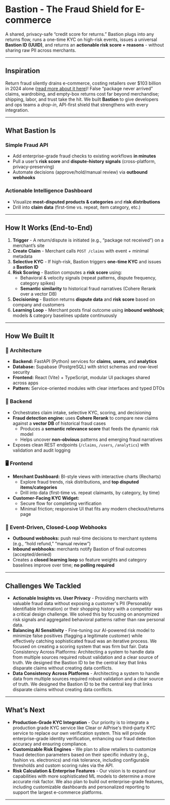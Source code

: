# Bastion - The Fraud Shield for E-commerce

A shared, privacy-safe “credit score for returns.” Bastion plugs into any returns flow, runs a one-time KYC on high-risk events, issues a universal **Bastion ID (UUID)**, and returns an **actionable risk score + reasons** - without sharing raw PII across merchants.

---

## Inspiration

Return fraud silently drains e-commerce, costing retailers over $103 billion in 2024 alone ([read more about it here](https://www.retaildive.com/news/retailers-lost-billions-fraudulent-returns-2024/736393/))! False “package never arrived” claims, wardrobing, and empty-box returns cost far beyond merchandise; shipping, labor, and trust take the hit. We built **Bastion** to give developers and ops teams a *drop-in*, API-first shield that strengthens with every integration.

---

## What Bastion Is

### **Simple Fraud API**
- Add enterprise-grade fraud checks to existing workflows **in minutes**  
- Pull a user’s **risk score** and **dispute-history signals** (cross-platform, privacy-preserving)  
- Automate decisions (approve/hold/manual review) via **outbound webhooks**

### **Actionable Intelligence Dashboard**
- Visualize **most-disputed products & categories** and **risk distributions**  
- Drill into **claim data** (first-time vs. repeat, item category, etc.)  

---

## How It Works (End-to-End)

1. **Trigger** - A return/dispute is initiated (e.g., “package not received”) on a merchant’s site  
2. **Create Claim** - Merchant calls `POST /claims` with event + minimal metadata  
3. **Selective KYC** - If high-risk, Bastion triggers **one-time KYC** and issues a **Bastion ID**  
4. **Risk Scoring** - Bastion computes a **risk score** using:
   - Behavioral & velocity signals (repeat patterns, dispute frequency, category spikes)
   - **Semantic similarity** to historical fraud narratives (Cohere Rerank over a vector DB)
5. **Decisioning** - Bastion returns **dispute data** and **risk score** based on company and customers
6. **Learning Loop** - Merchant posts final outcome using **inbound webhook**; models & category baselines update continuously

---

## How We Built It

### 🧱 Architecture
- **Backend:** FastAPI (Python) services for **claims**, **users**, and **analytics**  
- **Database:** Supabase (PostgreSQL) with strict schemas and row-level security  
- **Frontend:** React (Vite) + TypeScript, modular UI packages shared across apps  
- **Pattern:** Service-oriented modules with clear interfaces and typed DTOs

### 🧠 Backend
- Orchestrates claim intake, selective KYC, scoring, and decisioning
- **Fraud detection engine:** uses **Cohere Rerank** to compare new claims against a **vector DB** of historical fraud cases  
  - Produces a **semantic relevance score** that feeds the dynamic risk model  
  - Helps uncover **non-obvious** patterns and emerging fraud narratives
- Exposes clean REST endpoints (`/claims`, `/users`, `/analytics`) with validation and audit logging

### 🖥️ Frontend
- **Merchant Dashboard:** BI-style views with interactive charts (Recharts)  
  - Explore fraud trends, risk distributions, and **top disputed items/categories**  
  - Drill into data (first-time vs. repeat claimants, by category, by time)
- **Customer-Facing KYC Widget:**  
  - Secure flow for completing verification  
  - Minimal friction; responsive UI that fits any modern checkout/returns page

### 🔄 Event-Driven, Closed-Loop Webhooks
- **Outbound webhooks:** push real-time decisions to merchant systems (e.g., “hold refund,” “manual review”)  
- **Inbound webhooks:** merchants notify Bastion of final outcomes (accepted/denied)  
- Creates a **closed learning loop** so feature weights and category baselines improve over time; **no polling required**

---

## Challenges We Tackled

- **Actionable Insights vs. User Privacy** - Providing merchants with valuable fraud data without exposing a customer's PII (Personably Identifiable Information) or their shopping history with a competitor was a critical design challenge. We solved this by focusing on anonymized risk signals and aggregated behavioral patterns rather than raw personal data.
- **Balancing AI Sensitivity** - Fine-tuning our AI-powered risk model to minimize false positives (flagging a legitimate customer) while effectively catching sophisticated fraud was an iterative process. We focused on creating a scoring system that was firm but fair. Data Consistency Across Platforms: Architecting a system to handle data from multiple sources required robust validation and a clear source of truth. We designed the Bastion ID to be the central key that links disparate claims without creating data conflicts.
- **Data Consistency Across Platforms** - Architecting a system to handle data from multiple sources required robust validation and a clear source of truth. We designed the Bastion ID to be the central key that links disparate claims without creating data conflicts.

---

## What’s Next

- **Production-Grade KYC Integration** - Our priority is to integrate a production grade KYC service like Clear or AiPrise's third-party KYC service to replace our own verification system. This will provide enterprise-grade identity verification, enhancing our fraud detection accuracy and ensuring compliance.
- **Customizable Risk Engines** - We plan to allow retailers to customize fraud detection parameters based on their specific industry (e.g., fashion vs. electronics) and risk tolerance, including configurable thresholds and custom scoring rules via the API.
- **Risk Calculation & Enterprise Features** - Our vision is to expand our capabilities with more sophisticated ML models to determine a more accurate risk factor. We also plan to build out enterprise-grade features, including customizable dashboards and personalized reporting to support the largest e-commerce platforms.

---
